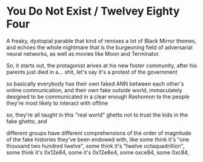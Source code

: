 # You Do Not Exist / Twelvey Eighty Four

A freaky, dystopial parable that kind of remixes a lot of Black Mirror themes, and echoes the whole nightmare that is the burgeoning field of adversarial neural networks, as well as movies like Moon and Terminator.

So, it starts out, the protagonist arives at his new foster community, after his parents just died in a... shit, let's say it's a protest of the government

so basically everybody has their own faked ANN between each other's online communication, and their own fake outside world, immaculately designed to be communicated in a clear enough Rashomon to the people they're most likely to interact with offline

so, they're all taught in this "real world" ghetto not to trust the kids in the fake ghetto, and 

different groups have different comprehensions of the order of magnitude of the fake histories they've been endowed with, like some think it's "one thousand two hundred twelve", some think it's "twelve octaquadrillion", some think it's 0x12e84, some it's 0x12e8e4, some oxce84, some 0xc84, 

